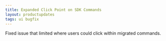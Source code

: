 ```yaml
---
title: Expanded Click Point on SDK Commands
layout: productupdates
tags: ui bugfix
---
```

Fixed issue that limited where users could click within migrated commands. 
